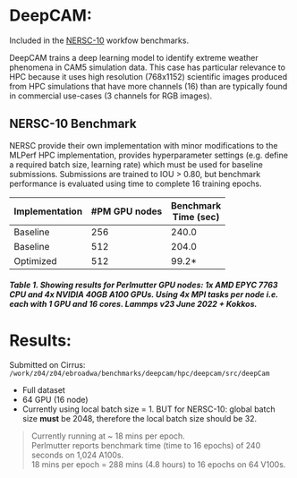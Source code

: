 DeepCAM: 
=========

Included in the [NERSC-10](https://gitlab.com/NERSC/N10-benchmarks/deepcam) workfow benchmarks. 

DeepCAM trains a deep learning model to identify extreme weather phenomena in CAM5 simulation data. This case has particular relevance to HPC because it uses high resolution (768x1152) scientific images produced from HPC simulations that have more channels (16) than are typically found in commercial use-cases (3 channels for RGB images).

## NERSC-10 Benchmark 

NERSC provide their own implementation with minor modifications to the MLPerf HPC implementation, provides hyperparameter settings (e.g. define a required batch size, learning rate) which must be used for baseline submissions. Submissions are trained to IOU > 0.80, but benchmark performance is evaluated using time to complete 16 training epochs. 

| Implementation | #PM GPU nodes | Benchmark <br> Time (sec) |
|---             |---    |---    |
| Baseline       |   256 | 240.0 |
| Baseline       |   512 | 204.0 |
| Optimized      |   512 |  99.2* |

##### Table 1. Showing results for Perlmutter GPU nodes: 1x AMD EPYC 7763 CPU and 4x NVIDIA 40GB A100 GPUs. Using 4x MPI tasks per node i.e. each with 1 GPU and 16 cores. Lammps v23 June 2022 + Kokkos. 


# Results: 

Submitted on Cirrus: `/work/z04/z04/ebroadwa/benchmarks/deepcam/hpc/deepcam/src/deepCam`
* Full dataset 
* 64 GPU (16 node)
* Currently using local batch size = 1. BUT for NERSC-10: global batch size **must** be 2048, therefore the local batch size should be 32. 

> Currently running at ~ 18 mins per epoch.\
> Perlmutter reports benchmark time (time to 16 epochs) of 240 seconds on 1,024 A100s.\
> 18 mins per epoch = 288 mins (4.8 hours) to 16 epochs on 64 V100s.  


